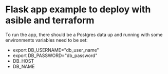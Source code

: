 # Flask app example to deploy with asible and terraform


To run the app, there should be a Postgres data up and running with some environments variables need to be set:
- export DB_USERNAME="db_user_name"
- export DB_PASSWORD="db_password"
- DB_HOST
- DB_NAME